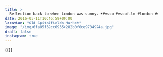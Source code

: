 ```yaml
---
title: >
  Reflection back to when London was sunny. ☀️#vsco #vscofilm #london #spitalfields #spitalfieldsmarket #reflection
date: 2016-05-11T10:46:59+00:00
location: "Old Spitalfields Market"
image: "/img/6fa85f39cc6935c282b0f0ce9734974a.jpg"
draft: false
instagram: true
---
```


{{<photo src="/img/6fa85f39cc6935c282b0f0ce9734974a.jpg">}}
